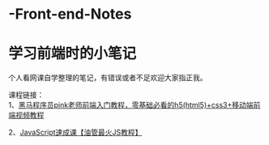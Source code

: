 # -Front-end-Notes
# 学习前端时的小笔记

个人看网课自学整理的笔记，有错误或者不足欢迎大家指正我。


课程链接：<br>
1、[黑马程序员pink老师前端入门教程，零基础必看的h5(html5)+css3+移动端前端视频教程](https://www.bilibili.com/video/BV14J4114768)<br>

2、[JavaScript速成课【油管最火JS教程】](https://www.bilibili.com/video/BV1jE411T7ya)

